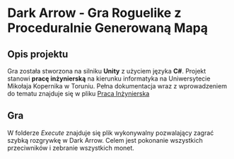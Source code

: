 # Dark Arrow - Gra Roguelike z Proceduralnie Generowaną Mapą

## Opis projektu
Gra została stworzona na silniku **Unity** z użyciem języka **C#**. Projekt stanowi **pracę inżynierską** na kierunku informatyka na Uniwersytecie Mikołaja Kopernika w Toruniu. Pełna dokumentacja wraz z wprowadzeniem do tematu znajduje się w pliku [Praca Inżynierska](praca_inżynierska.pdf)

## Gra
W folderze *Execute* znajduje się plik wykonywalny pozwalający zagrać szybką rozgrywkę w Dark Arrow. Celem jest pokonanie wszystkich przeciwników i zebranie wszystkich monet.
